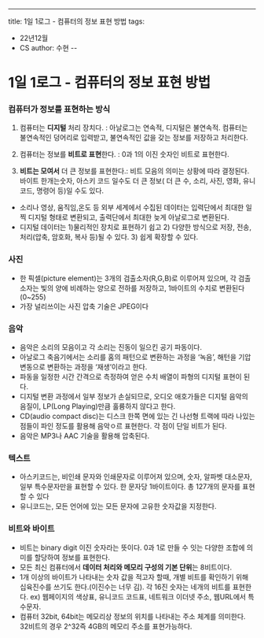 ---
title: 1일 1로그 - 컴퓨터의 정보 표현 방법
tags:
- 22년12월
- CS
author: 수현
--
# 1일 1로그 - 컴퓨터의 정보 표현 방법

### 컴퓨터가 정보를 표현하는 방식

1) 컴퓨터는 **디지털** 처리 장치다. :  아날로그는 연속적, 디지털은 불연속적. 컴퓨터는 불연속적인 덩어리로 입력받고, 불연속적인 값을 갖는 정보를 저장하고 처리한다.

2) 컴퓨터는 정보를 **비트로 표현**한다. : 0과 1의 이진 숫자인 비트로 표현한다.

3) **비트는 모여서** 더 큰 정보를 표현한다.: 비트 모음의 의미는 상황에 따라 결정된다. 바이트 한개는숫자,  아스키 코드 일수도 더 큰 정보( 더 큰 수, 소리, 사진, 영화, 유니코드, 명령어 등)일 수도 있다.

- 소리나 영상, 움직임,온도 등 외부 세계에서 수집된 데이터는 입력단에서 최대한 일찍 디지털 형태로 변환되고, 출력단에서  최대한 늦게 아날로그로 변환된다.
- 디지털 데이터는 1)물리적인 장치로 표현하기 쉽고 2) 다양한 방식으로 저장, 전송, 처리(압축, 암호화, 복사 등)될 수 있다. 3) 쉽게 확장할 수 있다.

### 사진

- 한 픽셀(picture element)는 3개의 검출소자(R,G,B)로 이루어져 있으며, 각 검출소자는 빛의 양에 비례하는 양으로 전하를 저장하고, 1바이트의 수치로 변환된다(0~255)
- 가장 널리쓰이는 사진 압축 기술은 JPEG이다

### 음악

- 음악은 소리의 모음이고 각 소리는 진동이 일으킨 공기 파동이다.
- 아날로그 축음기에서는 소리를 홈의 패턴으로 변환하는 과정을 ‘녹음’, 해턴을 기압 변동으로 변환하는 과정을 ‘재생’이라고 한다.
- 파동을 일정한 시간 간격으로 측정하여 얻은 수치 배열이 파형의 디지털 표현이 된다.
- 디지털 변환 과정에서 일부 정보가 손실되므로, 오디오 애호가들은 디지털 음악의 음질이, LP(Long Playing)만큼 훌륭하지 않다고 한다.
- CD(audio compact disc)는 디스크 한쪽 면에 있는 긴 나선형 트랙에 따라 나있는 점들이 파인 정도를 활용해 음악ㅇ르 표현한다. 각 점이 단일 비트가 된다.
- 음악은 MP3나 AAC 기술을 활용해 압축된다.

### 텍스트

- 아스키코드는, 비인쇄 문자와 인쇄문자로 이루어져 있으며, 숫자, 알파벳 대소문자, 일부 특수문자만을 표현할 수 있다. 한 문자당 1바이트이다. 총 127개의 문자를 표현할 수 있다
- 유니코드는, 모든 언어에 있는 모든 문자에 고유한 숫자값을 지정한다.

### 비트와 바이트

- 비트는 binary digit 이진 숫자라는 뜻이다. 0과 1로 만들 수 잇는 다양한 조합에 의미를 할당하여 정보를 표현한다.
- 모든 최신 컴퓨터에서 **데이터 처리와 메모리 구성의 기본 단위**는 8비트이다.
- 1개 이상의 바이트가 나타내는 숫자 값을 적고자 할때, 개별 비트를 확인하기 위해 십육진수를 쓰기도 한다.(이진수는 너무 김). 각 16진 숫자는 네개의 비트를 표현한다. ex) 웹페이지의 색상표,  유니코드 코드표, 네트워크 이더넷 주소, 웹URL에서 특수문자.
- 컴퓨터 32bit, 64bit는 메모리상 정보의 위치를 나타내는 주소 체계를 의미한다. 32비트의 경우 2^32즉 4GB의 메모리 주소를 표현가능하다.